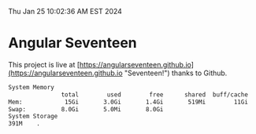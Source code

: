 Thu Jan 25 10:02:36 AM EST 2024

# Angular Seventeen


This project is live at [https://angularseventeen.github.io](https://angularseventeen.github.io "Seventeen!") thanks to Github.

```bash
System Memory
               total        used        free      shared  buff/cache   available
Mem:            15Gi       3.0Gi       1.4Gi       519Mi        11Gi        12Gi
Swap:          8.0Gi       5.0Mi       8.0Gi
System Storage
391M	.
```
